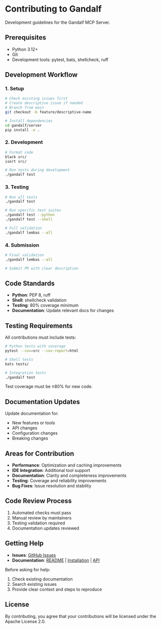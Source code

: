 # Contributing to Gandalf

Development guidelines for the Gandalf MCP Server.

## Prerequisites

- Python 3.12+
- Git
- Development tools: pytest, bats, shellcheck, ruff

## Development Workflow

### 1. Setup

```bash
# Check existing issues first
# Create descriptive issue if needed
# Branch from main
git checkout -b feature/descriptive-name

# Install dependencies
cd gandalf/server
pip install -e .
```

### 2. Development

```bash
# Format code
black src/
isort src/

# Run tests during development
./gandalf test
```

### 3. Testing

```bash
# Run all tests
./gandalf test

# Run specific test suites
./gandalf test --python
./gandalf test --shell

# Full validation
./gandalf lembas --all
```

### 4. Submission

```bash
# Final validation
./gandalf lembas --all

# Submit PR with clear description
```

## Code Standards

- **Python**: PEP 8, ruff
- **Shell**: shellcheck validation
- **Testing**: 80% coverage minimum
- **Documentation**: Update relevant docs for changes

## Testing Requirements

All contributions must include tests:

```bash
# Python tests with coverage
pytest --cov=src --cov-report=html

# Shell tests
bats tests/

# Integration tests
./gandalf test
```

Test coverage must be ≥80% for new code.

## Documentation Updates

Update documentation for:

- New features or tools
- API changes
- Configuration changes
- Breaking changes

## Areas for Contribution

- **Performance**: Optimization and caching improvements
- **IDE Integration**: Additional tool support
- **Documentation**: Clarity and completeness improvements
- **Testing**: Coverage and reliability improvements
- **Bug Fixes**: Issue resolution and stability

## Code Review Process

1. Automated checks must pass
2. Manual review by maintainers
3. Testing validation required
4. Documentation updates reviewed

## Getting Help

- **Issues**: [GitHub Issues](https://github.com/bluekornchips/gandalf/issues)
- **Documentation**: [README](../README.md) | [Installation](INSTALLATION.md) | [API](API.md)

Before asking for help:

1. Check existing documentation
2. Search existing issues
3. Provide clear context and steps to reproduce

## License

By contributing, you agree that your contributions will be licensed under the Apache License 2.0.
